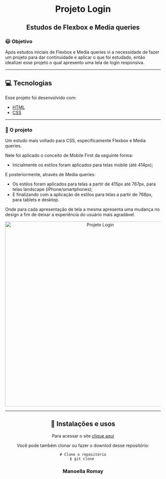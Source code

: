 <h1 align= "center">
Projeto Login </h1>
<h2 align= "center">
Estudos de Flexbox e Media queries

### 😃 Objetivo
 
Após estudos iniciais de Flexbox e Media queries vi a necessidade de fazer um projeto para dar continuidade e aplicar o que foi estudado, então idealizei esse projeto o qual apresento uma tela de login responsiva.

---

## 💻 Tecnologias

Esse projeto foi desenvolvido com:

- [HTML](https://developer.mozilla.org/pt-BR/docs/Web/HTML)
- [CSS](https://developer.mozilla.org/pt-BR/docs/Web/CSS)

---

### 💜 O projeto

Um estudo mais voltado para CSS, especificamente Flexbox e Media queries.

Nele foi aplicado o conceito de Mobile First da seguinte forma:
- Inicialmente os estilos foram aplicados para telas mobile (até 414px);

E posteriormente, através de Media queries:
- Os estilos foram aplicados para telas a partir de 415px até 767px, para telas landscape (iPhone/smartphones);
- E finalizando com a aplicação de estilos para telas a partir de 768px, para tablets e desktop.

Onde para cada apresentação de tela a mesma apresenta uma mudança no design a fim de deixar a experiência do usuário mais agradável.

<div align="center">
  <img src="" alt="Projeto Login" title="Projeto Login" width="600" />

---

## 📂 Instalações e usos

Para acessar o site [clique aqui]()

Você pode também clonar ou fazer o downlod desse repositório:

```
# Clone o repositório
$ git clone 
```

<h3 align="center">Manoella Romay</h3>